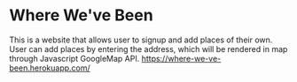# Where We've Been
This is a website that allows user to signup and add places of their own. User can add places by entering the address, which will be rendered in map through Javascript GoogleMap API.
https://where-we-ve-been.herokuapp.com/
